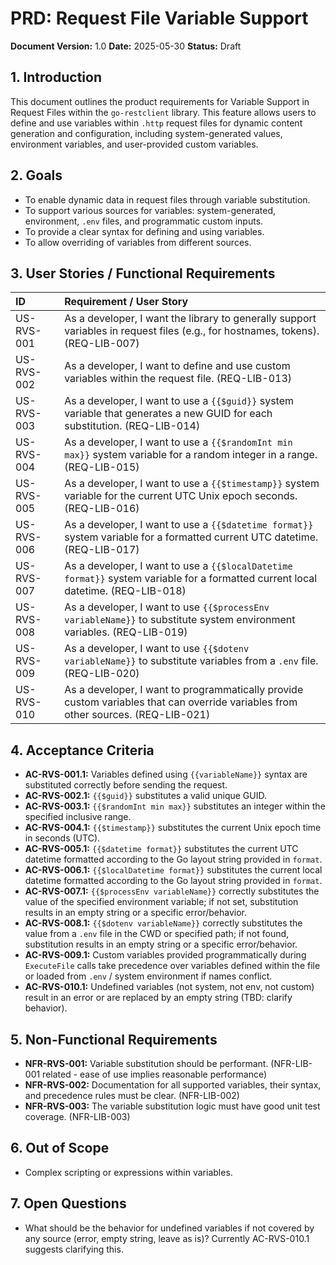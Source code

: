 # PRD: Request File Variable Support

**Document Version:** 1.0
**Date:** 2025-05-30
**Status:** Draft

## 1. Introduction

This document outlines the product requirements for Variable Support in Request Files within the `go-restclient` library. This feature allows users to define and use variables within `.http` request files for dynamic content generation and configuration, including system-generated values, environment variables, and user-provided custom variables.

## 2. Goals

- To enable dynamic data in request files through variable substitution.
- To support various sources for variables: system-generated, environment, `.env` files, and programmatic custom inputs.
- To provide a clear syntax for defining and using variables.
- To allow overriding of variables from different sources.

## 3. User Stories / Functional Requirements

| ID          | Requirement / User Story                                                                                                    |
| :---------- | :-------------------------------------------------------------------------------------------------------------------------- |
| US-RVS-001  | As a developer, I want the library to generally support variables in request files (e.g., for hostnames, tokens). (REQ-LIB-007)      |
| US-RVS-002  | As a developer, I want to define and use custom variables within the request file. (REQ-LIB-013)                                |
| US-RVS-003  | As a developer, I want to use a `{{$guid}}` system variable that generates a new GUID for each substitution. (REQ-LIB-014)         |
| US-RVS-004  | As a developer, I want to use a `{{$randomInt min max}}` system variable for a random integer in a range. (REQ-LIB-015)           |
| US-RVS-005  | As a developer, I want to use a `{{$timestamp}}` system variable for the current UTC Unix epoch seconds. (REQ-LIB-016)             |
| US-RVS-006  | As a developer, I want to use a `{{$datetime format}}` system variable for a formatted current UTC datetime. (REQ-LIB-017)         |
| US-RVS-007  | As a developer, I want to use a `{{$localDatetime format}}` system variable for a formatted current local datetime. (REQ-LIB-018) |
| US-RVS-008  | As a developer, I want to use `{{$processEnv variableName}}` to substitute system environment variables. (REQ-LIB-019)             |
| US-RVS-009  | As a developer, I want to use `{{$dotenv variableName}}` to substitute variables from a `.env` file. (REQ-LIB-020)                   |
| US-RVS-010  | As a developer, I want to programmatically provide custom variables that can override variables from other sources. (REQ-LIB-021) |

## 4. Acceptance Criteria

- **AC-RVS-001.1:** Variables defined using `{{variableName}}` syntax are substituted correctly before sending the request.
- **AC-RVS-002.1:** `{{$guid}}` substitutes a valid unique GUID.
- **AC-RVS-003.1:** `{{$randomInt min max}}` substitutes an integer within the specified inclusive range.
- **AC-RVS-004.1:** `{{$timestamp}}` substitutes the current Unix epoch time in seconds (UTC).
- **AC-RVS-005.1:** `{{$datetime format}}` substitutes the current UTC datetime formatted according to the Go layout string provided in `format`.
- **AC-RVS-006.1:** `{{$localDatetime format}}` substitutes the current local datetime formatted according to the Go layout string provided in `format`.
- **AC-RVS-007.1:** `{{$processEnv variableName}}` correctly substitutes the value of the specified environment variable; if not set, substitution results in an empty string or a specific error/behavior.
- **AC-RVS-008.1:** `{{$dotenv variableName}}` correctly substitutes the value from a `.env` file in the CWD or specified path; if not found, substitution results in an empty string or a specific error/behavior.
- **AC-RVS-009.1:** Custom variables provided programmatically during `ExecuteFile` calls take precedence over variables defined within the file or loaded from `.env` / system environment if names conflict.
- **AC-RVS-010.1:** Undefined variables (not system, not env, not custom) result in an error or are replaced by an empty string (TBD: clarify behavior).

## 5. Non-Functional Requirements

- **NFR-RVS-001:** Variable substitution should be performant. (NFR-LIB-001 related - ease of use implies reasonable performance)
- **NFR-RVS-002:** Documentation for all supported variables, their syntax, and precedence rules must be clear. (NFR-LIB-002)
- **NFR-RVS-003:** The variable substitution logic must have good unit test coverage. (NFR-LIB-003)

## 6. Out of Scope

- Complex scripting or expressions within variables.

## 7. Open Questions

- What should be the behavior for undefined variables if not covered by any source (error, empty string, leave as is)? Currently AC-RVS-010.1 suggests clarifying this. 
